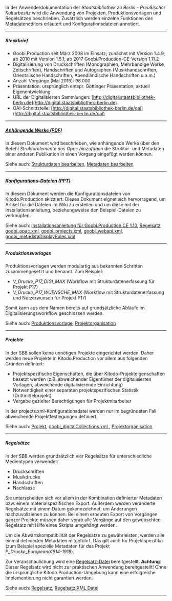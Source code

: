 In der Anwenderdokumentation der _Staatsbibliothek zu Berlin - Preußischer Kulturbesitz_ wird die Anwendung von Projekten, Produktionsvorlagen und Regelsätzen beschrieben. Zusätzlich werden einzelne Funktionen des Metadateneditors erläutert und Konfigurationsdateien annotiert. 


---
##### _Steckbrief_ 

- Goobi.Production seit März 2008 im Einsatz; zunächst mit Version 1.4.9; ab 2010 mit Version 1.5.1; ab 2017 Goobi.Production-CE-Version 1.11.2
- Digitalisierung von Druckschriften (Monographien, Mehrbändige Werke, Zeitschriften), Handschriften und Autographen (Musikhandschriften, Orientalische Handschriften, Abendländische Handschriften u.a.m.)
- Anzahl Vorgänge (Mai 2016): 98.000
- Präsentation: ursprünglich entspr. Göttinger Präsentation; aktuell Eigenentwicklung
- URL der Digitalisierten Sammlungen: [http://digital.staatsbibliothek-berlin.de](http://digital.staatsbibliothek-berlin.de)
- OAI-Schnittstelle: [http://digital.staatsbibliothek-berlin.de/oai](http://digital.staatsbibliothek-berlin.de/oai)

---

##### _[Anhängende Werke (PDF)](STABI_Doku/goobi-anhaengende-werke.pdf)_

In diesem Dokument wird beschrieben, wie anhängende Werke über den Befehl _Strukturelemente aus Opac hinzufügen_ die Struktur- und Metadaten einer anderen Publikation in einen Vorgang eingefügt werden können. 

Siehe auch: [Strukturdaten bearbeiten](https://github.com/kitodo/kitodo-production/wiki/_new),  [Metadaten bearbeiten](https://github.com/kitodo/kitodo-production/wiki/Metadaten-bearbeiten)

---

##### _[Konfigurations-Dateien (PPT)](STABI_Doku/goobi_Konfigdateien.ppt)_

In diesem Dokument werden die Konfigurationsdateien von Kitodo.Production skizziert. Dieses Dokument eignet sich hervorragend, um Artikel für die Dateien im Wiki zu erstellen und um diese mit der Installationsanleitung, beziehungsweise den Beispiel-Dateien zu verknüpfen.   

Siehe auch: [Installationsanleitung für Goobi.Production CE 1.10](https://github.com/kitodo/kitodo-production/wiki/Installationsanleitung-f%C3%BCr-Goobi.Production-CE-1.10),  [Regelsatz](https://github.com/kitodo/kitodo-production/wiki/Regelsatz), [goobi_opac.xml](https://github.com/kitodo/kitodo-production/blob/master/Goobi/config/goobi_opac.xml), [goobi_projects.xml](https://github.com/kitodo/kitodo-production/blob/master/Goobi/config/goobi_projects.xml), [goobi_webapi.xml](https://github.com/kitodo/kitodo-production/blob/master/Goobi/config/goobi_webapi.xml), [goobi_metadataDisplayRules.xml](https://github.com/kitodo/kitodo-production/blob/master/Goobi/config/goobi_metadataDisplayRules.xml)

---

##### _Produktionsvorlagen_

Produktionsvorlagen werden modulartig aus bekannten Schritten zusammengesetzt und benannt. Zum Beispiel: 
* _V_Drucke_P17_DIGI_MAX_ (Workflow mit Strukturdatenerfassung für Projekt P17) 
* _V_Drucke_P17_WUENSCHE_MAX_ (Workflow mit Strukturdatenerfassung und Nutzerwunsch für Projekt P17) 

Somit kann aus dem Namen bereits auf grundsätzliche Abläufe im Digitalisierungsworkflow geschlossen werden.

Siehe auch: [Produktionsvorlage](https://github.com/kitodo/kitodo-production/wiki/Produktionsvorlage), [Projektorganisation](https://github.com/kitodo/kitodo-production/wiki/Projektorganisation)

---

##### _Projekte_

In der SBB sollen keine unnötigen Projekte eingerichtet werden. Daher werden neue Projekte in Kitodo.Production vor allem aus folgenden Gründen definiert:

* Projektspezifische Eigenschaften, die über Kitodo-Projekteigenschaften besetzt werden (z.B. abweichender Eigentümer der digitalisierten Vorlagen, abweichende digitalisierende Einrichtung)
* Notwendigkeit einer separaten projektspezifischen Statistik (Drittmittelprojekt)
* Vergabe gezielter Berechtigungen für Projektmitarbeiter

In der projects.xml-Konfigurationsdatei werden nur im begründeten Fall abweichende Projektfestlegungen definiert. 

Siehe auch: [Projekt](https://github.com/kitodo/kitodo-production/wiki/Projekt), [goobi_digitalCollections.xml
](https://github.com/kitodo/kitodo-production/blob/master/Goobi/config/goobi_digitalCollections.xml), [Projektorganisation](https://github.com/kitodo/kitodo-production/wiki/Projektorganisation)

---

##### _Regelsätze_ 

In der SBB werden grundsätzlich vier Regelsätze für unterschiedliche Medientypen verwendet:

* Druckschriften
* Musikdrucke
* Handschriften
* Nachlässe

Sie unterscheiden sich vor allem in der Kombination definierter Metadaten bzw. einem materialspezifischen Export. Außerdem werden veränderte Regelsätze mit einem Datum gekennzeichnet, um Änderungen nachzuvollziehen zu können. Bei einem erneuten Export von Vorgängen ganzer Projekte müssen daher vorab alle Vorgänge auf den gewünschten Regelsatz mit Hilfe eines Skripts umgehängt werden.

Um die Abwärtskompatibilität der Regelsätze zu gewährleisten, werden alle einmal definierten Metadaten mitgeführt. Das gilt auch für Projektspezifika (zum Beispiel spezielle Metadaten für das Projekt _P_Drucke_Europeana1914-1918_).

Zur Veranschaulichung wird eine [Regelsatz-Datei](STABI_Doku/SBB_Regelsatz_Drucke_Kommentiert_20160423.xml) bereitgestellt. **Achtung**: Dieser Regelsatz wird nicht zur praktischen Anwendung bereitgestellt! Ohne die ursprüngliche Kitodo.Production-Umgebung kann eine erfolgreiche Implementierung nicht garantiert werden. 

Siehe auch: [Regelsatz](https://github.com/kitodo/kitodo-production/wiki/Regelsatz), [Regelsatz XML Datei](https://github.com/kitodo/kitodo-production/wiki/Regelsatz-XML-Datei)

---